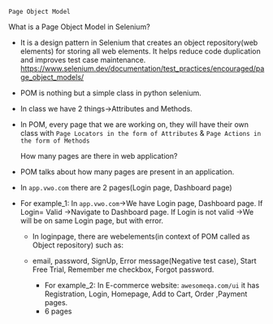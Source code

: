     Page Object Model

What is a Page Object Model in Selenium?
- It is a design pattern in Selenium that creates an object repository(web elements) for storing all web elements.
It helps reduce code duplication and improves test case maintenance.
https://www.selenium.dev/documentation/test_practices/encouraged/page_object_models/

- POM is nothing but a simple class in python selenium.
- In class we have 2 things->Attributes and Methods.
- In POM, every page that we are working on, they will have their own class with `Page Locators in the form of Attributes` & `Page Actions in the form of Methods`


    How many pages are there in web application?
- POM talks about how many pages are present in an application.
- In `app.vwo.com` there are 2 pages(Login page, Dashboard page)

- For example_1:
   In  `app.vwo.com`->We have Login page, Dashboard page.
    If Login= Valid ->Navigate to Dashboard page.
    If Login is not valid ->We will be on same Login page, but with error.
  - In loginpage, there are webelements(in context of POM called as Object repository) such as:
  - email, password, SignUp, Error message(Negative test case), Start Free Trial, Remember me checkbox, Forgot password.

    - For example_2:
        In E-commerce website: `awesomeqa.com/ui` it has Registration, Login, Homepage, Add to Cart, Order ,Payment pages.
    - 6 pages